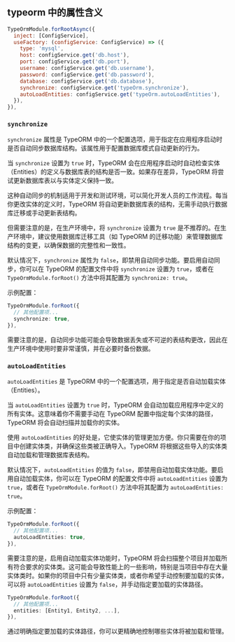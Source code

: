 ## typeorm 中的属性含义

```js
TypeOrmModule.forRootAsync({
  inject: [ConfigService],
  useFactory: (configService: ConfigService) => ({
    type: 'mysql',
    host: configService.get('db.host'),
    port: configService.get('db.port'),
    username: configService.get('db.username'),
    password: configService.get('db.password'),
    database: configService.get('db.database'),
    synchronize: configService.get('typeOrm.synchronize'),
    autoLoadEntities: configService.get('typeOrm.autoLoadEntities'),
  }),
}),
```

### `synchronize`

`synchronize` 属性是 TypeORM 中的一个配置选项，用于指定在应用程序启动时是否自动同步数据库结构。该属性用于配置数据库模式自动更新的行为。

当 `synchronize` 设置为 `true` 时，TypeORM 会在应用程序启动时自动检查实体（Entities）的定义与数据库表的结构是否一致。如果存在差异，TypeORM 将尝试更新数据库表以与实体定义保持一致。

这种自动同步的机制适用于开发和测试环境，可以简化开发人员的工作流程。每当你更改实体的定义时，TypeORM 将自动更新数据库表的结构，无需手动执行数据库迁移或手动更新表结构。

但需要注意的是，在生产环境中，将 `synchronize` 设置为 `true` 是不推荐的。在生产环境中，建议使用数据库迁移工具（如 TypeORM 的迁移功能）来管理数据库结构的变更，以确保数据的完整性和一致性。

默认情况下，`synchronize` 属性为 `false`，即禁用自动同步功能。要启用自动同步，你可以在 TypeORM 的配置文件中将 `synchronize` 设置为 `true`，或者在 `TypeOrmModule.forRoot()` 方法中将其配置为 `synchronize: true`。

示例配置：

```typescript
TypeOrmModule.forRoot({
  // 其他配置项...
  synchronize: true,
}),
```

需要注意的是，自动同步功能可能会导致数据丢失或不可逆的表结构更改，因此在生产环境中使用时要非常谨慎，并在必要时备份数据。


### `autoLoadEntities`

`autoLoadEntities` 是 TypeORM 中的一个配置选项，用于指定是否自动加载实体（Entities）。

当 `autoLoadEntities` 设置为 `true` 时，TypeORM 会自动加载应用程序中定义的所有实体。这意味着你不需要手动在 TypeORM 配置中指定每个实体的路径，TypeORM 将会自动扫描并加载你的实体。

使用 `autoLoadEntities` 的好处是，它使实体的管理更加方便。你只需要在你的项目中创建实体类，并确保这些类被正确导入。TypeORM 将根据这些导入的实体类自动加载和管理数据库表结构。

默认情况下，`autoLoadEntities` 的值为 `false`，即禁用自动加载实体功能。要启用自动加载实体，你可以在 TypeORM 的配置文件中将 `autoLoadEntities` 设置为 `true`，或者在 `TypeOrmModule.forRoot()` 方法中将其配置为 `autoLoadEntities: true`。

示例配置：

```typescript
TypeOrmModule.forRoot({
  // 其他配置项...
  autoLoadEntities: true,
}),
```

需要注意的是，启用自动加载实体功能时，TypeORM 将会扫描整个项目并加载所有符合要求的实体类。这可能会导致性能上的一些影响，特别是当项目中存在大量实体类时。如果你的项目中只有少量实体类，或者你希望手动控制要加载的实体，可以将 `autoLoadEntities` 设置为 `false`，并手动指定要加载的实体路径。

```typescript
TypeOrmModule.forRoot({
  // 其他配置项...
  entities: [Entity1, Entity2, ...],
}),
```

通过明确指定要加载的实体路径，你可以更精确地控制哪些实体将被加载和管理。